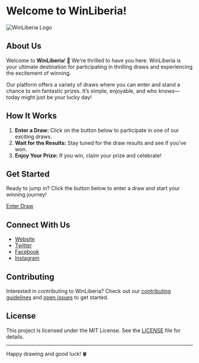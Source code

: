 # Welcome to WinLiberia!

![WinLiberia Logo](https://via.placeholder.com/150) <!-- Replace with actual logo URL -->

## About Us

Welcome to **WinLiberia**! 🎉 We're thrilled to have you here. WinLiberia is your ultimate destination for participating in thrilling draws and experiencing the excitement of winning.

Our platform offers a variety of draws where you can enter and stand a chance to win fantastic prizes. It’s simple, enjoyable, and who knows—today might just be your lucky day!

## How It Works

1. **Enter a Draw:** Click on the button below to participate in one of our exciting draws.
2. **Wait for the Results:** Stay tuned for the draw results and see if you’ve won.
3. **Enjoy Your Prize:** If you win, claim your prize and celebrate!

## Get Started

Ready to jump in? Click the button below to enter a draw and start your winning journey!

[Enter Draw](./draw)

## Connect With Us

- [Website](https://www.yourwebsite.com) <!-- Replace with actual website URL -->
- [Twitter](https://twitter.com/WinLiberia) <!-- Replace with actual Twitter URL -->
- [Facebook](https://facebook.com/WinLiberia) <!-- Replace with actual Facebook URL -->
- [Instagram](https://instagram.com/WinLiberia) <!-- Replace with actual Instagram URL -->

## Contributing

Interested in contributing to WinLiberia? Check out our [contributing guidelines](CONTRIBUTING.md) and [open issues](issues) to get started.

## License

This project is licensed under the MIT License. See the [LICENSE](LICENSE) file for details.

---

Happy drawing and good luck! 🍀

